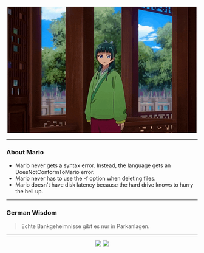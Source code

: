 <p align="center">
  <img src="assets/maomao.gif" />
</p>

---

### About Mario
- Mario never gets a syntax error. Instead, the language gets an DoesNotConformToMario error.
- Mario never has to use the -f option when deleting files.
- Mario doesn't have disk latency because the hard drive knows to hurry the hell up.

---

### German Wisdom
> Echte Bankgeheimnisse gibt es nur in Parkanlagen.

---

<p align="center">
  <a>
    <img height="180em" src="https://github-readme-stats-eight-theta.vercel.app/api?username=Torfkopp&show_icons=true&theme=dark&include_all_commits=true&count_private=true"/>
  </a>
  <a href="https://github.com/Torfkopp?tab=repositories">
    <img height="180em" src="https://github-readme-stats-eight-theta.vercel.app/api/top-langs/?username=torfkopp&layout=compact&theme=dark&langs_count=8&hide=java"/>
  </a>
</p>
